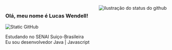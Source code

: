 <img align='right' src="https://github-readme-stats.vercel.app/api?username=iuricode&show_icons=true&title_color=783c00&text_color=af552e&icon_color=783c00&bg_color=f8efd4&cache_seconds=2300" alt="ilustração do status do github">

### Olá, meu nome é Lucas Wendell!

<img src="https://img.shields.io/static/v1?label=Overview&message=Lucas Wendell&color=f8efd4&style=for-the-badge&logo=GitHub" alt="Static GitHub">

<p>Estudando no SENAI Suiço-Brasileira<br/> Eu sou desenvolvedor Java | Javascript </p>
